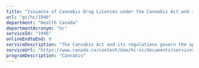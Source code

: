 ```yaml
---
title: "Issuance of Cannabis Drug Licences under the Cannabis Act and its Regulations"
url: "gc/hc/1946"
department: "Health Canada"
departmentAcronym: "hc"
serviceId: "1946"
onlineEndtoEnd: 0
serviceDescription: "The Cannabis Act and its regulations govern the applications for licences and permits. License holders under the Cannabis Regulations may perform authorized activities found on their licence. Applications are submitted using a downloadable Cannabis Drug Licence Application Form from the Health Canada website. (CSCB)"
serviceUrl: "https://www.canada.ca/content/dam/hc-sc/documents/services/drugs-medication/cannabis/industry-licensees-applicants/cannabis-drug-licence-application-form-eng.pdf"
programDescription: "Cannabis"
---
```

